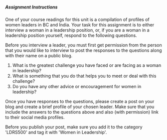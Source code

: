 ##### **Assignment Instructions**

One of your course readings for this unit is a compilation of profiles of women leaders in BC and India. Your task for this assignment is to either interview a woman in a leadership position, or, if you are a woman in a leadership position yourself, respond to the following questions.

Before you interview a leader, you must first get permission from the person that you would like to interview to post the responses to the questions along with their name on a public blog.

1. What is the greatest challenge you have faced or are facing as a woman in leadership?
2. What is something that you do that helps you to meet or deal with this challenge?
3. Do you have any other advice or encouragement for women in leadership?

Once you have responses to the questions, please create a post on your blog and create a brief profile of your chosen leader. Make sure that you include the answers to the questions above and also \(with permission\) link to their social media profiles.

Before you publish your post, make sure you add it to the category 'LDRS500' and tag it with 'Women in Leadership'.

